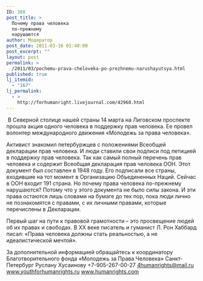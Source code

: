 ```yaml
---
ID: 388
post_title: >
  Почему права человека
  по-прежнему
  нарушаются
author: Модератор
post_date: 2011-03-16 01:40:00
post_excerpt: ""
layout: post
permalink: >
  /2011/03/pochemu-prava-cheloveka-po-prezhnemu-narushayutsya.html
published: true
lj_itemid:
  - "167"
lj_permalink:
  - >
    http://forhumanright.livejournal.com/42960.html
---
```

&nbsp;В Северной столице нашей страны 14 марта на Лиговском проспекте прошла акция одного человека в поддержку прав человека. Ее провел волонтер международного движения &laquo;Молодежь за права человека&raquo;. 

Активист знакомил петербуржцев с положениями Всеобщей декларации прав человека. И люди ставили свои подписи под петицией в поддержку прав человека. Так как самый полный перечень прав человека и содержит Всеобщая декларация прав человека ООН. Этот документ был составлен в 1948 году. Его подписали все страны, входившие на тот момент в Организацию Объединенных Наций. Сейчас в ООН входит 191 страна. Но почему права человека по-прежнему нарушаются? Потому что у этого документа не было силы закона. И эти права остаются лишь словами на бумаге до тех пор, пока люди лично не познакомятся с правами, с их личными правами, которые перечислены в Декларации.

Первый шаг на пути к правовой грамотности &ndash; это просвещение людей об их правах и свободах. В ХХ веке писатель и гуманист Л. Рон Хаббард писал: &laquo;Права человека должны стать реальностью, а не идеалистической мечтой&raquo;.

За дополнительной информацией обращайтесь к координатору
Благотворительного фонда &laquo;Молодежь за Права Человека&raquo; Санкт-Петербург
Руслану Хусаинову
+7-905-267-00-27
4humanrights@mail.ru
www.youthforhumanrights.ru
www.humanrights.com